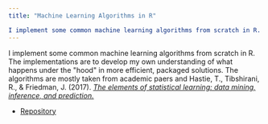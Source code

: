 ```yaml
---
title: "Machine Learning Algorithms in R"

I implement some common machine learning algorithms from scratch in R. The implementations are to develop my own understanding of what happens under the "hood" in more efficient, packaged solutions. The algorithms are mostly taken from academic paers and Hastie, T., Tibshirani, R., & Friedman, J. (2017). [*The elements of statistical learning: data mining, inference, and prediction.*](https://www.sas.upenn.edu/~fdiebold/NoHesitations/BookAdvanced.pdf) 
---
```


I implement some common machine learning algorithms from scratch in R. The implementations are to develop my own understanding of what happens under the "hood" in more efficient, packaged solutions. The algorithms are mostly taken from academic paers and Hastie, T., Tibshirani, R., & Friedman, J. (2017). [*The elements of statistical learning: data mining, inference, and prediction.*](https://www.sas.upenn.edu/~fdiebold/NoHesitations/BookAdvanced.pdf) 

- [Repository](https://github.com/mrcsrsch/Machine-Learning-in-R)
